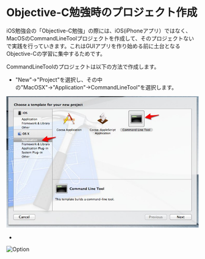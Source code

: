 Objective-C勉強時のプロジェクト作成
====

iOS勉強会の「Objective-C勉強」の際には、iOS(iPhoneアプリ）ではなく、MacOSのCommandLineToolプロジェクトを作成して、そのプロジェクトないで実践を行っていきます。これはGUIアプリを作り始める前に土台となるObjective-Cの学習に集中するためです。

CommandLineToolのプロジェクトは以下の方法で作成します。

* "New"→"Project"を選択し、その中の"MacOSX"→"Application"→CommandLineTool"を選択します。

![project選択](./img/XCode.jpg)

* 

![Option](https://img.skitch.com/20120901-b8j8qwd3684pqugknf76sc12qx.jpg)

 

